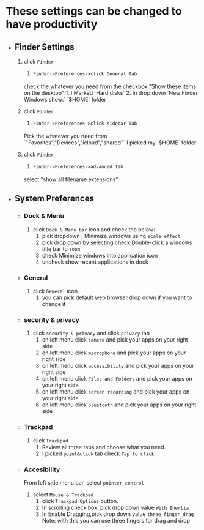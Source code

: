 # These settings can be changed to have productivity

* ## Finder Settings
    1.  click `Finder` 
        1.  `Finder->Preferences->click General Tab`
        <br>
        check the whatever you need from the checkbox "Show these items on the desktop"
        1. I Marked `Hard disks`
        2. In drop down `New Finder Windows show:`
        `$HOME` folder

    2. click `Finder` 
       1. `Finder->Preferences->click sidebar Tab`
        <br>
        Pick the whatever you need from `"Favorites","Devices","icloud","shared"`
        I picked my `$HOME` folder
    3. click `Finder` 
       1. `Finder->Preferences->advanced Tab`
        <br>
        select "show all filename extensions"

* ## System Preferences
  * ### Dock & Menu
    1. click `Dock & Menu bar` icon and check the below:
       1. pick dropdown : Minimize windows using `scale effect` 
       2. pick drop down by selecting 
       check Double-click a windows title bar to `zoom`
       1. check Minimize windows into application icon
       2. uncheck show recent applications in dock
   * ### General
      1. click `General` icon
         1. you can pick default web browser drop down if you want to change it

   * ### security & privacy
      1. click `security & privacy` and click `privacy` tab
         1. on left menu click `camera` and pick your apps on your right side
         2. on left menu click `microphone` and pick your apps on your right side
         3. on left menu click `accessibility` and pick your apps on your right side
         4. on left menu click `Files and Folders` and pick your apps on your right side
         5. on left menu click `screen recording` and pick your apps on your right side
         6. on left menu click `bluetooth` and pick your apps on your right side

   * ### Trackpad
      1. click `Trackpad`
         1. Review all three tabs and choose what you need.
         2. I picked `point&click` tab check `Tap to click`
   * ### Accesibility
      From left side menu bar, select `pointer control`

      1. select `Mouse & Trackpad`
         1. click `Trackpad Options` button.
         2. In scrolling check box, pick drop down value `With Inertia`
         3. In Enable Dragging,pick drop down value `three finger drag`
         Note: with this you can use three fingers for drag and drop